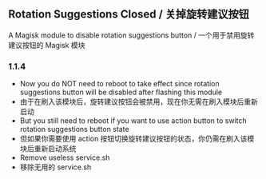 ## Rotation Suggestions Closed / 关掉旋转建议按钮
A Magisk module to disable rotation suggestions button / 一个用于禁用旋转建议按钮的 Magisk 模块

### 1.1.4

- Now you do NOT need to reboot to take effect since rotation suggestions button will be disabled after flashing this module
- 由于在刷入该模块后，旋转建议按钮会被禁用，现在你无需在刷入模块后重新启动
- But you still need to reboot if you want to use action button to switch rotation suggestions button state
- 但如果你需要使用 action 按钮切换旋转建议按钮的状态，你仍需在刷入该模块后重新启动系统
- Remove useless service.sh
- 移除无用的 service.sh